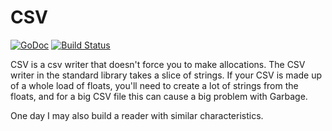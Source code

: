 # CSV

[![GoDoc](https://godoc.org/github.com/philpearl/csv?status.svg)](https://godoc.org/github.com/philpearl/csv) 
[![Build Status](https://travis-ci.org/philpearl/csv.svg)](https://travis-ci.org/philpearl/csv)

CSV is a csv writer that doesn't force you to make allocations. The CSV writer in the standard library takes a slice of strings. If your CSV is made up of a whole load of floats, you'll need to create a lot of strings from the floats, and for a big CSV file this can cause a big problem with Garbage.

One day I may also build a reader with similar characteristics.